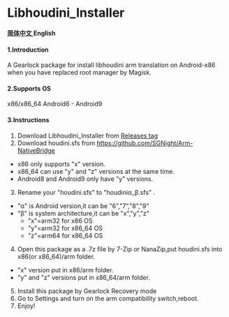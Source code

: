 # Libhoudini_Installer

[ **简体中文** ](https://github.com/natsumerinchan/Libhoudini_Installer/blob/master/README_zh_cn.md) **English**

#### 1.Introduction
A Gearlock package for install libhoudini arm translation on Android-x86 when you have replaced root manager by Magisk.

#### 2.Supports OS
x86/x86_64 Android6 - Android9

#### 3.Instructions

1.  Download Libhoudini_Installer from [Releases tag](https://github.com/natsumerinchan/Libhoudini_Installer/releases)
2.  Download houdini.sfs from https://github.com/SGNight/Arm-NativeBridge

- x86 only supports "x" version.
- x86_64 can use "y" and "z" versions at the same time.
- Android8 and Android9 only have "y" versions.

3.  Rename your "houdini.sfs" to "houdiniα_β.sfs" .

- "α" is Android version,it can be "6","7“,"8","9"
- "β" is system architecture,it can be "x","y","z" 
   - "x"=arm32 for x86 OS
   - "y"=arm32 for x86_64 OS
   - "z"=arm64 for x86_64 OS

4.  Open this package as a .7z file by 7-Zip or NanaZip,put houdini.sfs into x86(or x86_64)/arm folder.

- "x" version put in x86/arm folder.
- "y" and "z" versions put in x86_64/arm folder.

5.  Install this package by Gearlock Recovery mode
6.  Go to Settings and turn on the arm compatibility switch,reboot.
7.  Enjoy!


